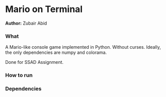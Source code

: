# Mario on Terminal

**Author:** Zubair Abid

### What
A Mario-like console game implemented in Python. Without curses. Ideally, the only dependencies are numpy and colorama.

Done for SSAD Assignment.

### How to run

### Dependencies
